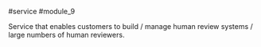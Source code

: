 #service #module_9

Service that enables customers to build / manage human review systems / large numbers of human reviewers.
